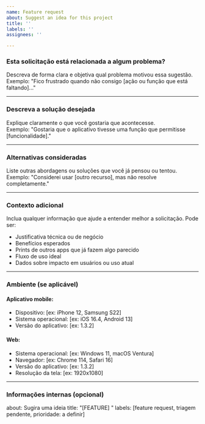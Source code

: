 ```yaml
---
name: Feature request
about: Suggest an idea for this project
title: ''
labels: ''
assignees: ''

---
```


### Esta solicitação está relacionada a algum problema?
Descreva de forma clara e objetiva qual problema motivou essa sugestão.  
Exemplo: "Fico frustrado quando não consigo [ação ou função que está faltando]..."

---

### Descreva a solução desejada
Explique claramente o que você gostaria que acontecesse.  
Exemplo: "Gostaria que o aplicativo tivesse uma função que permitisse [funcionalidade]."

---

### Alternativas consideradas
Liste outras abordagens ou soluções que você já pensou ou tentou.  
Exemplo: "Considerei usar [outro recurso], mas não resolve completamente."

---

### Contexto adicional
Inclua qualquer informação que ajude a entender melhor a solicitação. Pode ser:

- Justificativa técnica ou de negócio
- Benefícios esperados
- Prints de outros apps que já fazem algo parecido
- Fluxo de uso ideal
- Dados sobre impacto em usuários ou uso atual

---

### Ambiente (se aplicável)

#### Aplicativo mobile:
- Dispositivo: [ex: iPhone 12, Samsung S22]
- Sistema operacional: [ex: iOS 16.4, Android 13]
- Versão do aplicativo: [ex: 1.3.2]

#### Web:
- Sistema operacional: [ex: Windows 11, macOS Ventura]
- Navegador: [ex: Chrome 114, Safari 16]
- Versão do aplicativo: [ex: 1.3.2]
- Resolução da tela: [ex: 1920x1080]

---

### Informações internas (opcional)
about: Sugira uma ideia
title: "[FEATURE] "
labels: [feature request, triagem pendente, prioridade: a definir]

